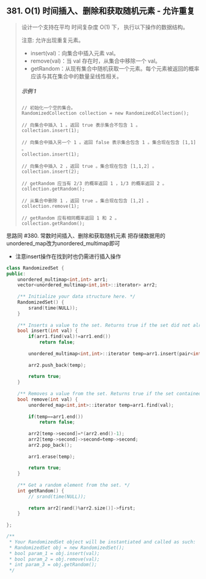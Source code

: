 ## 381. O(1) 时间插入、删除和获取随机元素 - 允许重复



> 设计一个支持在平均 时间复杂度 O(1) 下， 执行以下操作的数据结构。
>
> 注意: 允许出现重复元素。
>
> - insert(val)：向集合中插入元素 val。
> - remove(val)：当 val 存在时，从集合中移除一个 val。
> - getRandom：从现有集合中随机获取一个元素。每个元素被返回的概率应该与其在集合中的数量呈线性相关。
>
> ##### 示例 1
>
>     // 初始化一个空的集合。
>     RandomizedCollection collection = new RandomizedCollection();
>     
>     // 向集合中插入 1 。返回 true 表示集合不包含 1 。
>     collection.insert(1);
>     
>     // 向集合中插入另一个 1 。返回 false 表示集合包含 1 。集合现在包含 [1,1] 。
>     collection.insert(1);
>     
>     // 向集合中插入 2 ，返回 true 。集合现在包含 [1,1,2] 。
>     collection.insert(2);
>     
>     // getRandom 应当有 2/3 的概率返回 1 ，1/3 的概率返回 2 。
>     collection.getRandom();
>     
>     // 从集合中删除 1 ，返回 true 。集合现在包含 [1,2] 。
>     collection.remove(1);
>     
>     // getRandom 应有相同概率返回 1 和 2 。
>     collection.getRandom();
>



思路同 #380. 常数时间插入、删除和获取随机元素 把存储数据用的unordered_map改为unordered_multimap即可



- 注意insert操作在找到时也仍需进行插入操作



```C++
class RandomizedSet {
public:
    unordered_multimap<int,int> arr1;
    vector<unordered_multimap<int,int>::iterator> arr2;
    
    /** Initialize your data structure here. */
    RandomizedSet() {
        srand(time(NULL));
    }
    
    /** Inserts a value to the set. Returns true if the set did not already contain the specified element. */
    bool insert(int val) {
        if(arr1.find(val)!=arr1.end())
            return false;
        
        unordered_multimap<int,int>::iterator temp=arr1.insert(pair<int,int>(val,arr2.size()));
        
        arr2.push_back(temp);
        
        return true;
    }
    
    /** Removes a value from the set. Returns true if the set contained the specified element. */
    bool remove(int val) {
        unordered_map<int,int>::iterator temp=arr1.find(val);
        
        if(temp==arr1.end())
            return false;
        
        arr2[temp->second]=*(arr2.end()-1);
        arr2[temp->second]->second=temp->second;
        arr2.pop_back();
        
        arr1.erase(temp);
        
        return true;
    }
    
    /** Get a random element from the set. */
    int getRandom() {
        // srand(time(NULL));
        
        return arr2[rand()%arr2.size()]->first;
    }
    
};

/**
 * Your RandomizedSet object will be instantiated and called as such:
 * RandomizedSet obj = new RandomizedSet();
 * bool param_1 = obj.insert(val);
 * bool param_2 = obj.remove(val);
 * int param_3 = obj.getRandom();
 */
```

